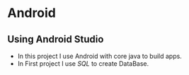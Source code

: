 # Android

## Using Android Studio

* In this project I use Android with core java to build apps.
* In First project I use *SQL* to create DataBase.
